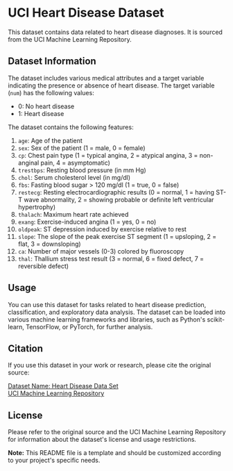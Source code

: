 # UCI Heart Disease Dataset

This dataset contains data related to heart disease diagnoses. It is sourced from the UCI Machine Learning Repository.

## Dataset Information

The dataset includes various medical attributes and a target variable indicating the presence or absence of heart disease. The target variable (`num`) has the following values:

- 0: No heart disease
- 1: Heart disease

The dataset contains the following features:

1. `age`: Age of the patient
2. `sex`: Sex of the patient (1 = male, 0 = female)
3. `cp`: Chest pain type (1 = typical angina, 2 = atypical angina, 3 = non-anginal pain, 4 = asymptomatic)
4. `trestbps`: Resting blood pressure (in mm Hg)
5. `chol`: Serum cholesterol level (in mg/dl)
6. `fbs`: Fasting blood sugar > 120 mg/dl (1 = true, 0 = false)
7. `restecg`: Resting electrocardiographic results (0 = normal, 1 = having ST-T wave abnormality, 2 = showing probable or definite left ventricular hypertrophy)
8. `thalach`: Maximum heart rate achieved
9. `exang`: Exercise-induced angina (1 = yes, 0 = no)
10. `oldpeak`: ST depression induced by exercise relative to rest
11. `slope`: The slope of the peak exercise ST segment (1 = upsloping, 2 = flat, 3 = downsloping)
12. `ca`: Number of major vessels (0-3) colored by fluoroscopy
13. `thal`: Thallium stress test result (3 = normal, 6 = fixed defect, 7 = reversible defect)

## Usage

You can use this dataset for tasks related to heart disease prediction, classification, and exploratory data analysis. The dataset can be loaded into various machine learning frameworks and libraries, such as Python's scikit-learn, TensorFlow, or PyTorch, for further analysis.

## Citation

If you use this dataset in your work or research, please cite the original source:

[Dataset Name: Heart Disease Data Set](https://archive.ics.uci.edu/ml/datasets/heart+disease)  
[UCI Machine Learning Repository](https://archive.ics.uci.edu/ml/index.php)

## License

Please refer to the original source and the UCI Machine Learning Repository for information about the dataset's license and usage restrictions.

**Note:** This README file is a template and should be customized according to your project's specific needs.
